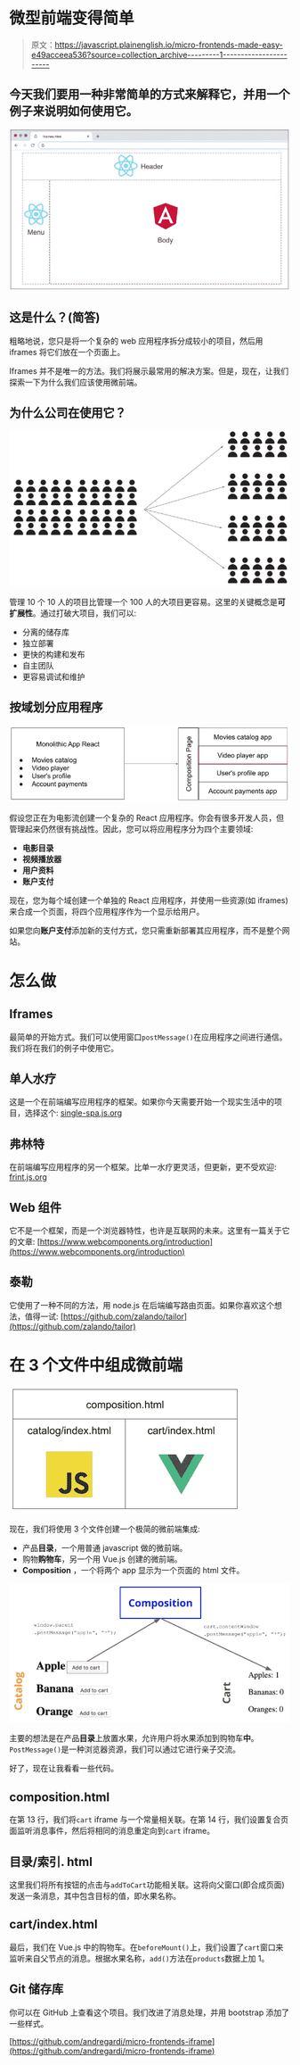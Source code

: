 # 微型前端变得简单

> 原文：<https://javascript.plainenglish.io/micro-frontends-made-easy-e49acceea536?source=collection_archive---------1----------------------->

## 今天我们要用一种非常简单的方式来解释它，并用一个例子来说明如何使用它。

![](img/baa46033787e179e8c6b3b44d82c090e.png)

## 这是什么？(简答)

粗略地说，您只是将一个复杂的 web 应用程序拆分成较小的项目，然后用 iframes 将它们放在一个页面上。

Iframes 并不是唯一的方法。我们将展示最常用的解决方案。但是，现在，让我们探索一下为什么我们应该使用微前端。

## 为什么公司在使用它？

![](img/f869735e0b06d7ce39bd850a7f41e507.png)

管理 10 个 10 人的项目比管理一个 100 人的大项目更容易。这里的关键概念是**可扩展性**。通过打破大项目，我们可以:

*   分离的储存库
*   独立部署
*   更快的构建和发布
*   自主团队
*   更容易调试和维护

## 按域划分应用程序

![](img/16eff14f940c58b06394a5b98c353f3d.png)

假设您正在为电影流创建一个复杂的 React 应用程序。你会有很多开发人员，但管理起来仍然很有挑战性。因此，您可以将应用程序分为四个主要领域:

*   **电影目录**
*   **视频播放器**
*   **用户资料**
*   **账户支付**

现在，您为每个域创建一个单独的 React 应用程序，并使用一些资源(如 iframes)来合成一个页面，将四个应用程序作为一个显示给用户。

如果您向**账户支付**添加新的支付方式，您只需重新部署其应用程序，而不是整个网站。

# 怎么做

## Iframes

最简单的开始方式。我们可以使用窗口`postMessage()`在应用程序之间进行通信。我们将在我们的例子中使用它。

## 单人水疗

这是一个在前端编写应用程序的框架。如果你今天需要开始一个现实生活中的项目，选择这个:
[single-spa.js.org](https://single-spa.js.org/)

## 弗林特

在前端编写应用程序的另一个框架。比单一水疗更灵活，但更新，更不受欢迎:
[frint.js.org](https://frint.js.org/)

## Web 组件

它不是一个框架，而是一个浏览器特性，也许是互联网的未来。这里有一篇关于它的文章:
[https://www.webcomponents.org/introduction](https://www.webcomponents.org/introduction)

## 泰勒

它使用了一种不同的方法，用 node.js 在后端编写路由页面。如果你喜欢这个想法，值得一试:
[https://github.com/zalando/tailor](https://github.com/zalando/tailor)

# 在 3 个文件中组成微前端

![](img/7d655c3b313f49563bbf845d501a8317.png)

现在，我们将使用 3 个文件创建一个极简的微前端集成:

*   产品**目录**，一个用普通 javascript 做的微前端。
*   购物**购物车**，另一个用 Vue.js 创建的微前端。
*   **Composition** ，一个将两个 app 显示为一个页面的 html 文件。

![](img/9a0a9af16cab013b5f59e2e0d55386c5.png)

主要的想法是在产品**目录**上放置水果，允许用户将水果添加到购物车**中**。`PostMessage()`是一种浏览器资源，我们可以通过它进行亲子交流。

好了，现在让我看看一些代码。

## composition.html

在第 13 行，我们将`cart` iframe 与一个常量相关联。在第 14 行，我们设置复合页面监听消息事件，然后将相同的消息重定向到`cart` iframe。

## 目录/索引. html

这里我们将所有按钮的点击与`addToCart`功能相关联。这将向父窗口(即合成页面)发送一条消息，其中包含目标的值，即水果名称。

## cart/index.html

最后，我们在 Vue.js 中的购物车。在`beforeMount()`上，我们设置了`cart`窗口来监听来自父节点的消息。根据水果名称，`add()`方法在`products`数据上加 1。

## Git 储存库

你可以在 GitHub 上查看这个项目。我们改进了消息处理，并用 bootstrap 添加了一些样式。

[https://github.com/andregardi/micro-frontends-iframe](https://github.com/andregardi/micro-frontends-iframe)